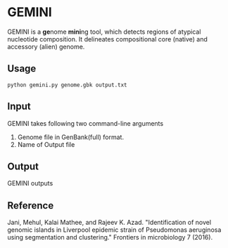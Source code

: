 # GEMINI
GEMINI is a **ge**nome **mini**ng tool, which detects regions of atypical nucleotide composition. It delineates compositional core (native) and accessory (alien) genome.

## Usage
```
python gemini.py genome.gbk output.txt
```
## Input
GEMINI takes following two command-line arguments
1. Genome file in GenBank(full) format.
2. Name of Output file

## Output
GEMINI outputs

## Reference
Jani, Mehul, Kalai Mathee, and Rajeev K. Azad. "Identification of novel genomic islands in Liverpool epidemic strain of Pseudomonas aeruginosa using segmentation and clustering." Frontiers in microbiology 7 (2016).
